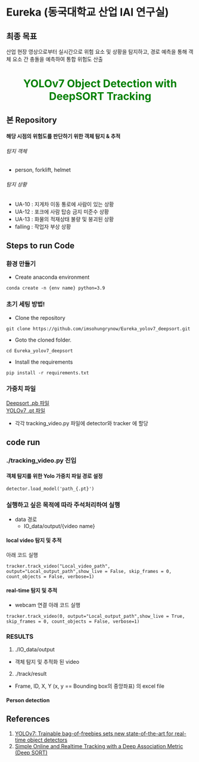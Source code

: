 # Eureka (동국대학교 산업 IAI 연구실)  
## 최종 목표
산업 현장 영상으로부터 실시간으로 위험 요소 및 상황을 탐지하고, 경로 예측을 통해 객체 요소 간 충돌을 예측하여 통합 위험도 산출  
<H1 align="center"><font color="green">
YOLOv7 Object Detection with DeepSORT Tracking</font></H1>

## 본 Repository
#### 해당 시점의 위험도를 판단하기 위한 객체 탐지 & 추적
###### 탐지 객체
- person, forklift, helmet

###### 탐지 상황
- UA-10 : 지게차 이동 통로에 사람이 있는 상황
- UA-12 : 포크에 사람 탑승 금지 미준수 상황
- UA-13 : 화물의 적재상태 불량 및 붕괴된 상황
- falling : 작업자 부상 상황


## Steps to run Code  

### 환경 만들기
- Create anaconda environment
```
conda create -n {env name} python=3.9
```

### 초기 세팅 방법!

- Clone the repository
```
git clone https://github.com/imsohungrynow/Eureka_yolov7_deepsort.git
```
- Goto the cloned folder.
```
cd Eureka_yolov7_deepsort
```
- Install the requirements
```
pip install -r requirements.txt
```
### 가중치 파일
[Deepsort .pb 파일](https://drive.google.com/drive/folders/1bw8JRDOHJoo0Tlb2leswPdCUObU1igSA?usp=drive_link)  
[YOLOv7 .pt 파일](https://drive.google.com/drive/folders/1oA3fO3xlSxbzHaqAyOAZI5WsEc9tQJh1?usp=drive_link)
- 각각 tracking_video.py 파일에 detector와 tracker 에 할당

## code run
### ./tracking_video.py 진입

#### 객체 탐지를 위한 Yolo 가중치 파일 경로 설정
```
detector.load_model('path_{.pt}') 
```

### 실행하고 싶은 목적에 따라 주석처리하여 실행
- data 경로
  - IO_data/output/{video name}  

#### local video 탐지 및 추적 
아래 코드 실행 
```
tracker.track_video("Local_video_path", output="Local_output_path",show_live = False, skip_frames = 0, count_objects = False, verbose=1)

```
#### real-time 탐지 및 추적
- webcam 연결
아래 코드 실행
```
tracker.track_video(0, output="Local_output_path",show_live = True, skip_frames = 0, count_objects = False, verbose=1)
```

### RESULTS
1. ./IO_data/output
- 객체 탐지 및 추적화 된 video
2. ./track/result
- Frame, ID, X, Y (x, y == Bounding box의 중앙좌표) 의 excel file

#### Person detection

## References
1. [YOLOv7: Trainable bag-of-freebies sets new state-of-the-art for real-time object detectors](https://github.com/WongKinYiu/yolov7)
2. [Simple Online and Realtime Tracking with a Deep Association Metric (Deep SORT)](https://github.com/nwojke/deep_sort)
